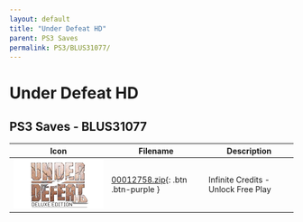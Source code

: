 ```yaml
---
layout: default
title: "Under Defeat HD"
parent: PS3 Saves
permalink: PS3/BLUS31077/
---
```

# Under Defeat HD

## PS3 Saves - BLUS31077

| Icon | Filename | Description |
|------|----------|-------------|
| ![Under Defeat HD](ICON0.PNG) | [00012758.zip](00012758.zip){: .btn .btn-purple } | Infinite Credits - Unlock Free Play |
